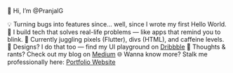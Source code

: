 👋 Hi, I’m @PranjalG

💡 Turning bugs into features since... well, since I wrote my first Hello World.
🚀 I build tech that solves real-life problems — like apps that remind you to blink.
📱 Currently juggling pixels (Flutter), divs (HTML), and caffeine levels.
🎨 Designs? I do that too — find my UI playground on [Dribbble](https://dribbble.com/PranjalG)
🧠 Thoughts & rants? Check out my blog on [Medium](https://medium.com/@gaurpranjal236)
🌐 Wanna know more? Stalk me professionally here: [Portfolio Website](https://pranjalg.github.io/Portfolio_website/)
